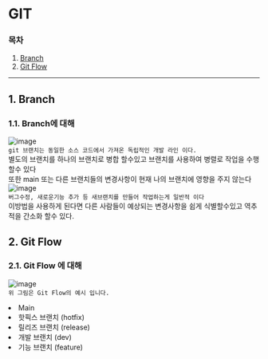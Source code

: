 # GIT
  ### 목차
  1. [Branch](#1-branch)
  2. [Git Flow](#2-git-flow)
---------------------
## 1. Branch
### 1.1. Branch에 대해
![image](https://github.com/JustBasicPro/Study/assets/155926750/8770aa75-c419-4e36-b8b0-8937304336c4)
</br>
`git 브랜치는 동일한 소스 코드에서 가져온 독립적인 개발 라인 이다.`
</br>
별도의 브랜치를 하나의 브랜치로 병합 할수있고 브랜치를 사용하여 병렬로 작업을 수행할수 있다
</br>
또한 main 또는 다른 브랜치들의 변경사항이 현재 나의 브랜치에 영향을 주지 않는다
![image](https://github.com/JustBasicPro/Study/assets/155926750/fa487ada-be91-417d-8739-5b675fb86341)
</br>
`버그수정, 새로운기능 추가 등 새브랜치를 만들어 작업하는게 일반적 이다`
</br>
이방법을 사용하게 된다면 다른 사람들이 예상되는 변경사항을 쉽게 식별할수있고 
역추적을 간소화 할수 있다.

## 2. Git Flow
### 2.1. Git Flow 에 대해
![image](https://github.com/JustBasicPro/Study/assets/155926750/63adf0f8-d2bf-41f0-93bf-ef8f16c3f427)
</br>
`위 그림은 Git Flow의 예시 입니다.`
<li>
  Main
</li>
<li>
  핫픽스 브랜치 (hotfix)
</li>
<li>
  릴리즈 브랜치 (release)
</li>
<li>
  개발 브랜치   (dev)
</li>
<li>
  기능 브랜치   (feature)
</li>

